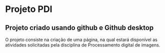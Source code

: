 # Projeto PDI

## Projeto criado usando github e Github desktop

O projeto consiste na criação de uma página, na qual estará disponível as atividades solicitadas pela disciplina de Processamento digital de imagens.  

